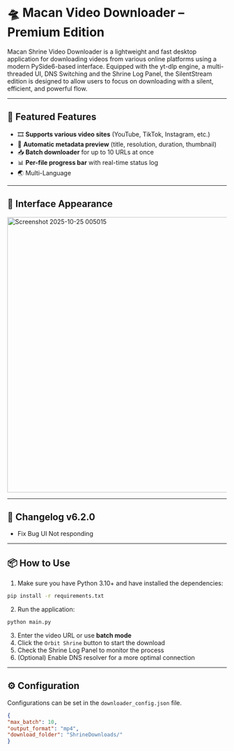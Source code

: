 # 🛸 Macan Video Downloader – Premium Edition

Macan Shrine Video Downloader is a lightweight and fast desktop application for downloading videos from various online platforms using a modern PySide6-based interface. Equipped with the yt-dlp engine, a multi-threaded UI, DNS Switching and the Shrine Log Panel, the SilentStream edition is designed to allow users to focus on downloading with a silent, efficient, and powerful flow.

---

## 🚀 Featured Features

- 🎞️ **Supports various video sites** (YouTube, TikTok, Instagram, etc.)
- 🧠 **Automatic metadata preview** (title, resolution, duration, thumbnail)
- 📥 **Batch downloader** for up to 10 URLs at once
- 📊 **Per-file progress bar** with real-time status log
- 🌏 Multi-Language


---

## 📸 Interface Appearance
<img width="1000" height="633" alt="Screenshot 2025-10-25 005015" src="https://github.com/user-attachments/assets/3bb8d113-2590-402e-be1f-9d2440432c2c" />

---
## 📝 Changelog v6.2.0
- Fix Bug UI Not responding


---
## 📦 How to Use

1. Make sure you have Python 3.10+ and have installed the dependencies:
```bash
pip install -r requirements.txt
```

2. Run the application:
```bash
python main.py
```

3. Enter the video URL or use **batch mode**
4. Click the `Orbit Shrine` button to start the download
5. Check the Shrine Log Panel to monitor the process
6. (Optional) Enable DNS resolver for a more optimal connection

---

## ⚙️ Configuration

Configurations can be set in the `downloader_config.json` file.
```json
{ 
"max_batch": 10, 
"output_format": "mp4", 
"download_folder": "ShrineDownloads/"
}
